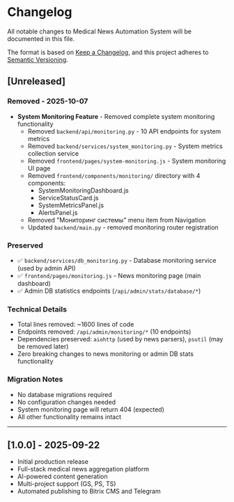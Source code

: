 # Changelog

All notable changes to Medical News Automation System will be documented in this file.

The format is based on [Keep a Changelog](https://keepachangelog.com/en/1.0.0/),
and this project adheres to [Semantic Versioning](https://semver.org/spec/v2.0.0.html).

## [Unreleased]

### Removed - 2025-10-07
- **System Monitoring Feature** - Removed complete system monitoring functionality
  - Removed `backend/api/monitoring.py` - 10 API endpoints for system metrics
  - Removed `backend/services/system_monitoring.py` - System metrics collection service
  - Removed `frontend/pages/system-monitoring.js` - System monitoring UI page
  - Removed `frontend/components/monitoring/` directory with 4 components:
    - SystemMonitoringDashboard.js
    - ServiceStatusCard.js
    - SystemMetricsPanel.js
    - AlertsPanel.js
  - Removed "Мониторинг системы" menu item from Navigation
  - Updated `backend/main.py` - removed monitoring router registration

### Preserved
- ✅ `backend/services/db_monitoring.py` - Database monitoring service (used by admin API)
- ✅ `frontend/pages/monitoring.js` - News monitoring page (main dashboard)
- ✅ Admin DB statistics endpoints (`/api/admin/stats/database/*`)

### Technical Details
- Total lines removed: ~1600 lines of code
- Endpoints removed: `/api/admin/monitoring/*` (10 endpoints)
- Dependencies preserved: `aiohttp` (used by news parsers), `psutil` (may be removed later)
- Zero breaking changes to news monitoring or admin DB stats functionality

### Migration Notes
- No database migrations required
- No configuration changes needed
- System monitoring page will return 404 (expected)
- All other functionality remains intact

---

## [1.0.0] - 2025-09-22
- Initial production release
- Full-stack medical news aggregation platform
- AI-powered content generation
- Multi-project support (GS, PS, TS)
- Automated publishing to Bitrix CMS and Telegram
